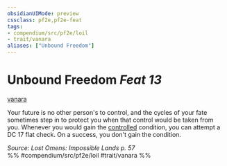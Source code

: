 ```yaml
---
obsidianUIMode: preview
cssclass: pf2e,pf2e-feat
tags:
- compendium/src/pf2e/loil
- trait/vanara
aliases: ["Unbound Freedom"]
---
```

# Unbound Freedom  *Feat 13*  
[vanara](../../Rules/traits/vanara-loil.md)  


Your future is no other person's to control, and the cycles of your fate sometimes step in to protect you when that control would be taken from you. Whenever you would gain the [controlled](../../Rules/conditions.md#Controlled) condition, you can attempt a DC 17 flat check. On a success, you don't gain the condition.

*Source: Lost Omens: Impossible Lands p. 57*  
%% #compendium/src/pf2e/loil #trait/vanara %%